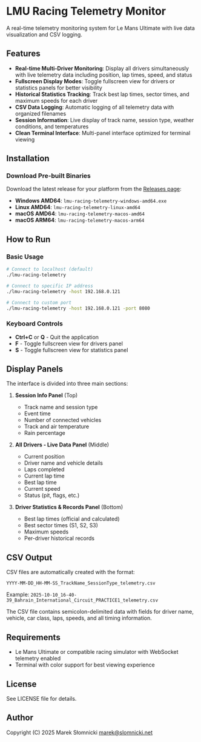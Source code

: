 # LMU Racing Telemetry Monitor

A real-time telemetry monitoring system for Le Mans Ultimate with live data visualization and CSV logging.

## Features

- **Real-time Multi-Driver Monitoring**: Display all drivers simultaneously with live telemetry data including position, lap times, speed, and status
- **Fullscreen Display Modes**: Toggle fullscreen view for drivers or statistics panels for better visibility
- **Historical Statistics Tracking**: Track best lap times, sector times, and maximum speeds for each driver
- **CSV Data Logging**: Automatic logging of all telemetry data with organized filenames
- **Session Information**: Live display of track name, session type, weather conditions, and temperatures
- **Clean Terminal Interface**: Multi-panel interface optimized for terminal viewing

## Installation

### Download Pre-built Binaries

Download the latest release for your platform from the [Releases page](https://github.com/mslomnicki/LMURacingTelemetry/releases):

- **Windows AMD64**: `lmu-racing-telemetry-windows-amd64.exe`
- **Linux AMD64**: `lmu-racing-telemetry-linux-amd64`
- **macOS AMD64**: `lmu-racing-telemetry-macos-amd64`
- **macOS ARM64**: `lmu-racing-telemetry-macos-arm64`

## How to Run

### Basic Usage

```bash
# Connect to localhost (default)
./lmu-racing-telemetry

# Connect to specific IP address
./lmu-racing-telemetry -host 192.168.0.121

# Connect to custom port
./lmu-racing-telemetry -host 192.168.0.121 -port 8080
```

### Keyboard Controls

- **Ctrl+C** or **Q** - Quit the application
- **F** - Toggle fullscreen view for drivers panel
- **S** - Toggle fullscreen view for statistics panel

## Display Panels

The interface is divided into three main sections:

1. **Session Info Panel** (Top)
   - Track name and session type
   - Event time
   - Number of connected vehicles
   - Track and air temperature
   - Rain percentage

2. **All Drivers - Live Data Panel** (Middle)
   - Current position
   - Driver name and vehicle details
   - Laps completed
   - Current lap time
   - Best lap time
   - Current speed
   - Status (pit, flags, etc.)

3. **Driver Statistics & Records Panel** (Bottom)
   - Best lap times (official and calculated)
   - Best sector times (S1, S2, S3)
   - Maximum speeds
   - Per-driver historical records

## CSV Output

CSV files are automatically created with the format:
```
YYYY-MM-DD_HH-MM-SS_TrackName_SessionType_telemetry.csv
```

Example: `2025-10-10_16-40-39_Bahrain_International_Circuit_PRACTICE1_telemetry.csv`

The CSV file contains semicolon-delimited data with fields for driver name, vehicle, car class, laps, speeds, and all timing information.

## Requirements

- Le Mans Ultimate or compatible racing simulator with WebSocket telemetry enabled
- Terminal with color support for best viewing experience

## License

See LICENSE file for details.

## Author

Copyright (C) 2025 Marek Słomnicki <marek@slomnicki.net>
